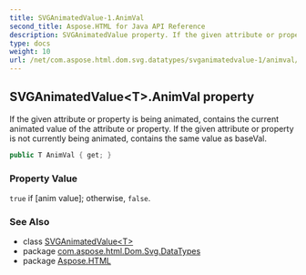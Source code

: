 ```yaml
---
title: SVGAnimatedValue-1.AnimVal
second_title: Aspose.HTML for Java API Reference
description: SVGAnimatedValue property. If the given attribute or property is being animated contains the current animated value of the attribute or property. If the given attribute or property is not currently being animated contains the same value as baseVal
type: docs
weight: 10
url: /net/com.aspose.html.dom.svg.datatypes/svganimatedvalue-1/animval/
---
```

## SVGAnimatedValue&lt;T&gt;.AnimVal property

If the given attribute or property is being animated, contains the current animated value of the attribute or property. If the given attribute or property is not currently being animated, contains the same value as baseVal.

```java
public T AnimVal { get; }
```

### Property Value

`true` if [anim value]; otherwise, `false`.

### See Also

* class [SVGAnimatedValue&lt;T&gt;](../)
* package [com.aspose.html.Dom.Svg.DataTypes](../../svganimatedvalue-1/)
* package [Aspose.HTML](../../../)
